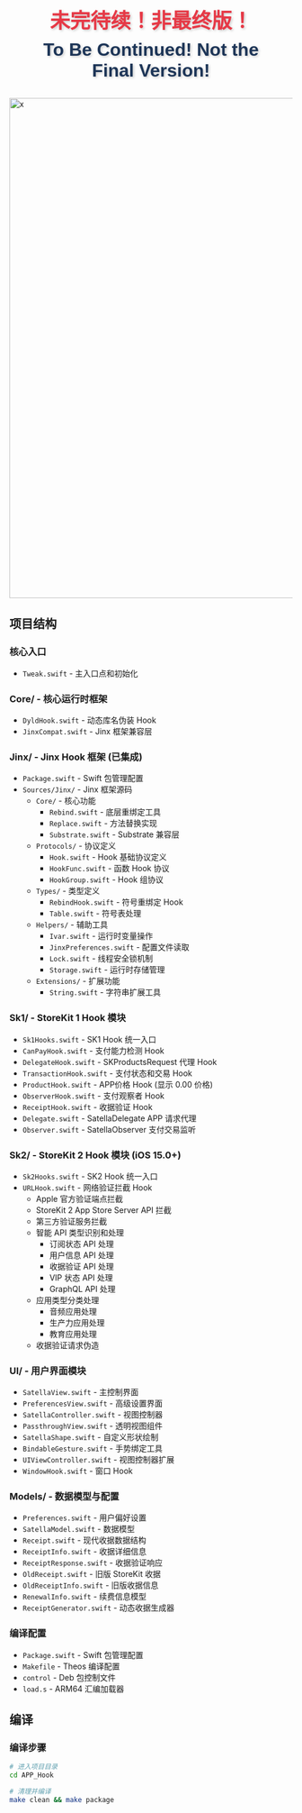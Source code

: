 <div style="text-align: center; font-family: 'Arial', sans-serif; color: #e63946; padding: 20px;">
  <h1 style="font-size: 36px; font-weight: bold; margin: 10px 0; text-shadow: 2px 2px 4px rgba(0,0,0,0.2);">
    未完待续！非最终版！
  </h1>
  <h1 style="font-size: 32px; font-weight: bold; color: #1d3557; margin: 10px 0; text-shadow: 2px 2px 4px rgba(0,0,0,0.2);">
  To Be Continued! Not the Final Version!
  </h1>
</div>

<img width="1154" height="888" alt="x" src="https://github.com/user-attachments/assets/c114a628-a7f0-44e6-8097-743f929cfa60" />



## 项目结构

### 核心入口
- `Tweak.swift` - 主入口点和初始化

### Core/ - 核心运行时框架
- `DyldHook.swift` - 动态库名伪装 Hook
- `JinxCompat.swift` - Jinx 框架兼容层

### Jinx/ - Jinx Hook 框架 (已集成)
- `Package.swift` - Swift 包管理配置
- `Sources/Jinx/` - Jinx 框架源码
  - `Core/` - 核心功能
    - `Rebind.swift` - 底层重绑定工具
    - `Replace.swift` - 方法替换实现
    - `Substrate.swift` - Substrate 兼容层
  - `Protocols/` - 协议定义
    - `Hook.swift` - Hook 基础协议定义
    - `HookFunc.swift` - 函数 Hook 协议
    - `HookGroup.swift` - Hook 组协议
  - `Types/` - 类型定义
    - `RebindHook.swift` - 符号重绑定 Hook
    - `Table.swift` - 符号表处理
  - `Helpers/` - 辅助工具
    - `Ivar.swift` - 运行时变量操作
    - `JinxPreferences.swift` - 配置文件读取
    - `Lock.swift` - 线程安全锁机制
    - `Storage.swift` - 运行时存储管理
  - `Extensions/` - 扩展功能
    - `String.swift` - 字符串扩展工具

### Sk1/ - StoreKit 1 Hook 模块
- `Sk1Hooks.swift` - SK1 Hook 统一入口
- `CanPayHook.swift` - 支付能力检测 Hook
- `DelegateHook.swift` - SKProductsRequest 代理 Hook
- `TransactionHook.swift` - 支付状态和交易 Hook
- `ProductHook.swift` - APP价格 Hook (显示 0.00 价格)
- `ObserverHook.swift` - 支付观察者 Hook
- `ReceiptHook.swift` - 收据验证 Hook
- `Delegate.swift` - SatellaDelegate APP 请求代理
- `Observer.swift` - SatellaObserver 支付交易监听

### Sk2/ - StoreKit 2 Hook 模块 (iOS 15.0+)
- `Sk2Hooks.swift` - SK2 Hook 统一入口
- `URLHook.swift` - 网络验证拦截 Hook
  - Apple 官方验证端点拦截
  - StoreKit 2 App Store Server API 拦截
  - 第三方验证服务拦截
  - 智能 API 类型识别和处理
    - 订阅状态 API 处理
    - 用户信息 API 处理
    - 收据验证 API 处理
    - VIP 状态 API 处理
    - GraphQL API 处理
  - 应用类型分类处理
    - 音频应用处理
    - 生产力应用处理
    - 教育应用处理
  - 收据验证请求伪造

### UI/ - 用户界面模块
- `SatellaView.swift` - 主控制界面
- `PreferencesView.swift` - 高级设置界面
- `SatellaController.swift` - 视图控制器
- `PassthroughView.swift` - 透明视图组件
- `SatellaShape.swift` - 自定义形状绘制
- `BindableGesture.swift` - 手势绑定工具
- `UIViewController.swift` - 视图控制器扩展
- `WindowHook.swift` - 窗口 Hook

### Models/ - 数据模型与配置
- `Preferences.swift` - 用户偏好设置
- `SatellaModel.swift` - 数据模型
- `Receipt.swift` - 现代收据数据结构
- `ReceiptInfo.swift` - 收据详细信息
- `ReceiptResponse.swift` - 收据验证响应
- `OldReceipt.swift` - 旧版 StoreKit 收据
- `OldReceiptInfo.swift` - 旧版收据信息
- `RenewalInfo.swift` - 续费信息模型
- `ReceiptGenerator.swift` - 动态收据生成器

### 编译配置
- `Package.swift` - Swift 包管理配置
- `Makefile` - Theos 编译配置
- `control` - Deb 包控制文件
- `load.s` - ARM64 汇编加载器



## 编译

### 编译步骤
```bash
# 进入项目目录
cd APP_Hook

# 清理并编译
make clean && make package

```
